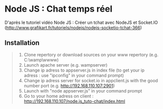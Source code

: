 Node JS : Chat temps réel
=========================

D'après le tutoriel vidéo Node JS : Créer un tchat avec NodeJS et Socket.IO 
(http://www.grafikart.fr/tutoriels/nodejs/nodejs-socketio-tchat-366)


## Installation
>1. Clone repertory or download sources on your www repertory (e.g. C:\wamp\wwww)
>2. Launch apache server (e.g. wampserver)
>3.	Change ip adress to appserver.js in index file (to get your ip adress : use "ipconfig" in your command prompt)
>4.	Change ip adress server for socket.io in appclient.js with the good number port (e.g. http://192.168.110.107:2901)
>5. Launch with "node appserver.js" in your command prompt
>6. Go to your home adress on client : http://192.168.110.107/node.js_tuto-chat/index.html

